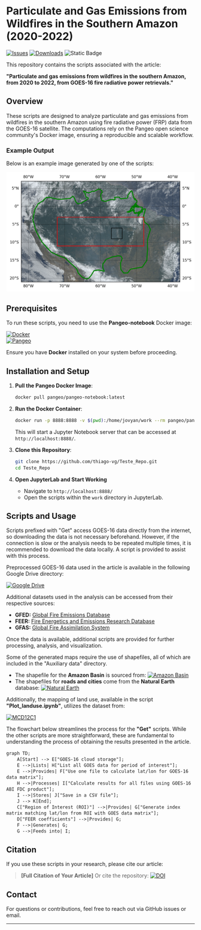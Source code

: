 # Particulate and Gas Emissions from Wildfires in the Southern Amazon (2020-2022)

[![Issues](https://img.shields.io/github/issues/thiago-vg/GOES-Fire-Inventory)](https://github.com/thiago-vg/GOES-Fire-Inventory/issues)
[![Downloads](https://img.shields.io/github/downloads/thiago-vg/GOES-Fire-Inventory/total)](https://github.com/thiago-vg/GOES-Fire-Inventory/releases)
![Static Badge](https://img.shields.io/badge/lines%20of%20code-6k%2B-green)

This repository contains the scripts associated with the article:

**"Particulate and gas emissions from wildfires in the southern Amazon, from 2020 to 2022, from GOES-16 fire radiative power retrievals."**

## Overview
These scripts are designed to analyze particulate and gas emissions from wildfires in the southern Amazon using fire radiative power (FRP) data from the GOES-16 satellite. The computations rely on the Pangeo open science community's Docker image, ensuring a reproducible and scalable workflow.

### Example Output
Below is an example image generated by one of the scripts:

![Example Output](Images/True_color_amazon.png)

## Prerequisites
To run these scripts, you need to use the **Pangeo-notebook** Docker image:

[![Docker](https://img.shields.io/badge/Docker-Hub-blue?logo=docker)](https://hub.docker.com/r/pangeo/pangeo-notebook)  
[![Pangeo](https://img.shields.io/badge/Pangeo-Open%20Science-green?logo=python)](https://www.pangeo.io/)

Ensure you have **Docker** installed on your system before proceeding.

## Installation and Setup

1. **Pull the Pangeo Docker Image**:
   ```sh
   docker pull pangeo/pangeo-notebook:latest
   ```

2. **Run the Docker Container**:
   ```sh
   docker run -p 8888:8888 -v $(pwd):/home/jovyan/work --rm pangeo/pangeo-notebook
   ```
   This will start a Jupyter Notebook server that can be accessed at `http://localhost:8888/`.

3. **Clone this Repository**:
   ```sh
   git clone https://github.com/thiago-vg/Teste_Repo.git
   cd Teste_Repo
   ```

4. **Open JupyterLab and Start Working**
   - Navigate to `http://localhost:8888/`
   - Open the scripts within the `work` directory in JupyterLab.

## Scripts and Usage
Scripts prefixed with "Get" access GOES-16 data directly from the internet, so downloading the data is not necessary beforehand. However, if the connection is slow or the analysis needs to be repeated multiple times, it is recommended to download the data locally. A script is provided to assist with this process.

Preprocessed GOES-16 data used in the article is available in the following Google Drive directory:

[![Google Drive](https://img.shields.io/badge/Google%20Drive-Preprocessed%20GOES--16%20Data-yellow?logo=google-drive)](https://drive.google.com/drive/folders/1W61s7nVHnFUXPmcWT-ygnxPznFd-3ama?usp=sharing)

Additional datasets used in the analysis can be accessed from their respective sources:

- **GFED:** [Global Fire Emissions Database](https://www.globalfiredata.org/data.html)
- **FEER:** [Fire Energetics and Emissions Research Database](https://feer.gsfc.nasa.gov/data/emissions/)
- **GFAS:** [Global Fire Assimilation System](https://ads.atmosphere.copernicus.eu/datasets/cams-global-fire-emissions-gfas?tab=download)

Once the data is available, additional scripts are provided for further processing, analysis, and visualization.

Some of the generated maps require the use of shapefiles, all of which are included in the "Auxiliary data" directory.

- The shapefile for the **Amazon Basin** is sourced from: [![Amazon Basin](https://img.shields.io/badge/Amazon_Basin-Map-blue)](https://cartographyvectors.com/map/1255-amazon-basin)
- The shapefiles for **roads and cities** come from the **Natural Earth** database: [![Natural Earth](https://img.shields.io/badge/Natural_Earth-Data-green)](https://www.naturalearthdata.com/)

Additionally, the mapping of land use, available in the script **"Plot_landuse.ipynb"**, utilizes the dataset from:

[![MCD12C1](https://img.shields.io/badge/NASA-Earthdata-orange?logo=nasa)](https://www.earthdata.nasa.gov/data/catalog?keyword=MCD12C1)

The flowchart below streamlines the process for the **"Get"** scripts. While the other scripts are more straightforward, these are fundamental to understanding the process of obtaining the results presented in the article.  

```mermaid
graph TD;
    A[Start] --> E["GOES-16 cloud storage"];
    E -->|Lists| H["List all GOES data for period of interest"];
    E -->|Provides| F["Use one file to calculate lat/lon for GOES-16 data matrix"];
    H -->|Processes| I["Calculate results for all files using GOES-16 ABI FDC product"];
    I -->|Stores| J["Save in a CSV file"];
    J --> K[End];
    C["Region of Interest (ROI)"] -->|Provides| G["Generate index matrix matching lat/lon from ROI with GOES data matrix"];
    D["FEER coefficients"] -->|Provides| G;
    F -->|Generates| G;
    G -->|Feeds into| I;
```


## Citation
If you use these scripts in your research, please cite our article:
> **[Full Citation of Your Article]**
Or cite the repository:
> [![DOI](https://zenodo.org/badge/923018589.svg)](https://doi.org/10.5281/zenodo.14849712)

## Contact
For questions or contributions, feel free to reach out via GitHub issues or email.

---
